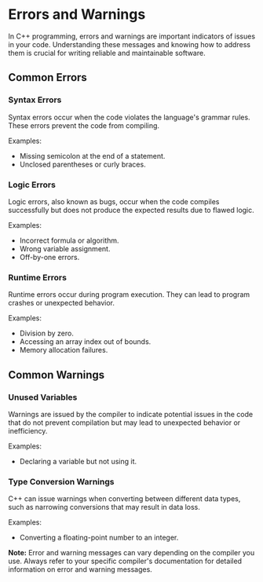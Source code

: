 # Errors and Warnings

In C++ programming, errors and warnings are important indicators of issues in your code. Understanding these messages and knowing how to address them is crucial for writing reliable and maintainable software.

## Common Errors

### Syntax Errors

Syntax errors occur when the code violates the language's grammar rules. These errors prevent the code from compiling.

Examples:

- Missing semicolon at the end of a statement.
- Unclosed parentheses or curly braces.

### Logic Errors

Logic errors, also known as bugs, occur when the code compiles successfully but does not produce the expected results due to flawed logic.

Examples:

- Incorrect formula or algorithm.
- Wrong variable assignment.
- Off-by-one errors.

### Runtime Errors

Runtime errors occur during program execution. They can lead to program crashes or unexpected behavior.

Examples:

- Division by zero.
- Accessing an array index out of bounds.
- Memory allocation failures.

## Common Warnings

### Unused Variables

Warnings are issued by the compiler to indicate potential issues in the code that do not prevent compilation but may lead to unexpected behavior or inefficiency.

Examples:

- Declaring a variable but not using it.

### Type Conversion Warnings

C++ can issue warnings when converting between different data types, such as narrowing conversions that may result in data loss.

Examples:

- Converting a floating-point number to an integer.

**Note:** Error and warning messages can vary depending on the compiler you use. Always refer to your specific compiler's documentation for detailed information on error and warning messages.
